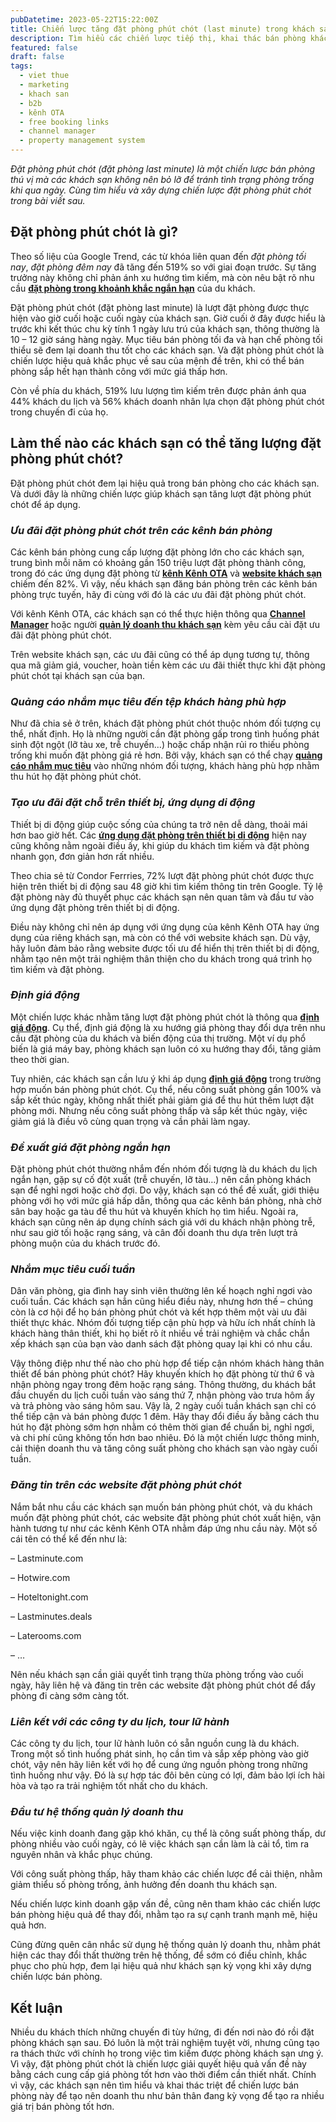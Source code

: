 ```yaml
---
pubDatetime: 2023-05-22T15:22:00Z
title: Chiến lược tăng đặt phòng phút chót (last minute) trong khách sạn
description: Tìm hiểu các chiến lược tiếp thị, khai thác bán phòng khách sạn hiệu quả trong chuỗi bài viết sau của nhavantuonglai để áp dụng và đem lại hiệu quả thiết thực cho giải pháp của bạn.
featured: false
draft: false
tags:
  - viet thue
  - marketing
  - khach san
  - b2b
  - kênh OTA
  - free booking links
  - channel manager
  - property management system
---
```


_Đặt phòng phút chót (đặt phòng last minute) là một chiến lược bán phòng thú vị mà các khách sạn không nên bỏ lỡ để tránh tình trạng phòng trống khi qua ngày. Cùng tìm hiểu và xây dựng chiến lược đặt phòng phút chót trong bài viết sau._

## **Đặt phòng phút chót là gì?**

Theo số liệu của Google Trend, các từ khóa liên quan đến _đặt phòng tối nay_, _đặt phòng đêm nay_ đã tăng đến 519% so với giai đoạn trước. Sự tăng trưởng này không chỉ phản ánh xu hướng tìm kiếm, mà còn nêu bật rõ nhu cầu [**đặt phòng trong khoảnh khắc ngắn hạn**](https://nhavantuonglai.com/posts/nhung-xu-huong-dat-phong-duoc-tiet-lo-trong-khoanh-khac-nguoi-dung-nhin-thay-dat-phong-ngay) của du khách.

Đặt phòng phút chót (đặt phòng last minute) là lượt đặt phòng được thực hiện vào giờ cuối hoặc cuối ngày của khách sạn. Giờ cuối ở đây được hiểu là trước khi kết thúc chu kỳ tính 1 ngày lưu trú của khách sạn, thông thường là 10 – 12 giờ sáng hàng ngày. Mục tiêu bán phòng tối đa và hạn chế phòng tối thiểu sẽ đem lại doanh thu tốt cho các khách sạn. Và đặt phòng phút chót là chiến lược hiệu quả khắc phục về sau của mệnh đề trên, khi có thể bán phòng sắp hết hạn thành công với mức giá thấp hơn.

Còn về phía du khách, 519% lưu lượng tìm kiếm trên được phản ánh qua 44% khách du lịch và 56% khách doanh nhân lựa chọn đặt phòng phút chót trong chuyến đi của họ.

## **Làm thế nào các khách sạn có thể tăng lượng đặt phòng phút chót?**

Đặt phòng phút chót đem lại hiệu quả trong bán phòng cho các khách sạn. Và dưới đây là những chiến lược giúp khách sạn tăng lượt đặt phòng phút chót để áp dụng.

### _**Ưu đãi đặt phòng phút chót trên các kênh bán phòng**_

Các kênh bán phòng cung cấp lượng đặt phòng lớn cho các khách sạn, trung bình mỗi năm có khoảng gần 150 triệu lượt đặt phòng thành công, trong đó các ứng dụng đặt phòng từ [**kênh Kênh OTA**](https://nhavantuonglai.com/posts/cac-kenh-ban-phong-truc-tuyen-quan-trong-nhat-cua-khach-san) và [**website khách sạn**](https://nhavantuonglai.com/posts/website-khach-san-quan-trong) chiếm đến 82%. Vì vậy, nếu khách sạn đăng bán phòng trên các kênh bán phòng trực tuyến, hãy đi cùng với đó là các ưu đãi đặt phòng phút chót.

Với kênh Kênh OTA, các khách sạn có thể thực hiện thông qua [**Channel Manager**](https://nhavantuonglai.com/posts/channel-manager-la-gi-va-cach-dung-channel-manager) hoặc người [**quản lý doanh thu khách sạn**](https://nhavantuonglai.com/posts/tim-hieu-ve-quan-ly-doanh-thu-khach-san-va-nhung-chien-luoc-hay-nhat) kèm yêu cầu cài đặt ưu đãi đặt phòng phút chót.

Trên website khách sạn, các ưu đãi cũng có thể áp dụng tương tự, thông qua mã giảm giá, voucher, hoàn tiền kèm các ưu đãi thiết thực khi đặt phòng phút chót tại khách sạn của bạn.

### _**Quảng cáo nhắm mục tiêu đến tệp khách hàng phù hợp**_

Như đã chia sẻ ở trên, khách đặt phòng phút chót thuộc nhóm đối tượng cụ thể, nhất định. Họ là những người cần đặt phòng gấp trong tình huống phát sinh đột ngột (lỡ tàu xe, trễ chuyến…) hoặc chấp nhận rủi ro thiếu phòng trống khi muốn đặt phòng giá rẻ hơn. Bởi vậy, khách sạn có thể chạy [**quảng cáo nhắm mục tiêu**](https://nhavantuonglai.com/posts/cach-nham-muc-tieu-quang-cao-tren-facebook-den-khach-du-lich-vao-ngay-le) vào những nhóm đối tượng, khách hàng phù hợp nhằm thu hút họ đặt phòng phút chót.

### _**Tạo ưu đãi đặt chỗ trên thiết bị, ứng dụng di động**_

Thiết bị di động giúp cuộc sống của chúng ta trở nên dễ dàng, thoải mái hơn bao giờ hết. Các [**ứng dụng đặt phòng trên thiết bị di động**](https://nhavantuonglai.com/posts/tai-sao-cac-khach-san-nen-day-manh-dat-phong-khach-san-tren-thiet-bi-di-dong) hiện nay cũng không nằm ngoài điều ấy, khi giúp du khách tìm kiếm và đặt phòng nhanh gọn, đơn giản hơn rất nhiều.

Theo chia sẻ từ Condor Ferrries, 72% lượt đặt phòng phút chót được thực hiện trên thiết bị di động sau 48 giờ khi tìm kiếm thông tin trên Google. Tỷ lệ đặt phòng này đủ thuyết phục các khách sạn nên quan tâm và đầu tư vào ứng dụng đặt phòng trên thiết bị di động.

Điều này không chỉ nên áp dụng với ứng dụng của kênh Kênh OTA hay ứng dụng của riêng khách sạn, mà còn có thể với website khách sạn. Dù vậy, hãy luôn đảm bảo rằng website được tối ưu để hiển thị trên thiết bị di động, nhằm tạo nên một trải nghiệm thân thiện cho du khách trong quá trình họ tìm kiếm và đặt phòng.

### _**Định giá động**_

Một chiến lược khác nhằm tăng lượt đặt phòng phút chót là thông qua [**định giá động**](https://nhavantuonglai.com/posts/dinh-gia-dong-va-nhung-chien-luoc-de-toi-da-hoa-doanh-thu-cho-khach-san). Cụ thể, định giá động là xu hướng giá phòng thay đổi dựa trên nhu cầu đặt phòng của du khách và biến động của thị trường. Một ví dụ phổ biến là giá máy bay, phòng khách sạn luôn có xu hướng thay đổi, tăng giảm theo thời gian.

Tuy nhiên, các khách sạn cần lưu ý khi áp dụng [**định giá động**](https://nhavantuonglai.com/posts/dinh-gia-dong-dynamic-pricing-trong-nganh-khach-san-la-gi-va-tai-sao-no-lai-quan-trong) trong trường hợp muốn bán phòng phút chót. Cụ thể, nếu công suất phòng gần 100% và sắp kết thúc ngày, không nhất thiết phải giảm giá để thu hút thêm lượt đặt phòng mới. Nhưng nếu công suất phòng thấp và sắp kết thúc ngày, việc giảm giá là điều vô cùng quan trọng và cần phải làm ngay.

### _**Đề xuất giá đặt phòng ngắn hạn**_

Đặt phòng phút chót thường nhắm đến nhóm đối tượng là du khách du lịch ngắn hạn, gặp sự cố đột xuất (trễ chuyến, lỡ tàu…) nên cần phòng khách sạn để nghỉ ngơi hoặc chờ đợi. Do vậy, khách sạn có thể đề xuất, giới thiệu phòng với họ với mức giá hấp dẫn, thông qua các kênh bán phòng, nhà chờ sân bay hoặc ga tàu để thu hút và khuyến khích họ tìm hiểu. Ngoài ra, khách sạn cũng nên áp dụng chính sách giá với du khách nhận phòng trễ, như sau giờ tối hoặc rạng sáng, và cân đối doanh thu dựa trên lượt trả phòng muộn của du khách trước đó.

### _**Nhắm mục tiêu cuối tuần**_

Dân văn phòng, gia đình hay sinh viên thường lên kế hoạch nghỉ ngơi vào cuối tuần. Các khách sạn hẳn cũng hiểu điều này, nhưng hơn thế – chúng còn là cơ hội để họ bán phòng phút chót và kết hợp thêm một vài ưu đãi thiết thực khác. Nhóm đối tượng tiếp cận phù hợp và hữu ích nhất chính là khách hàng thân thiết, khi họ biết rõ ít nhiều về trải nghiệm và chắc chắn xếp khách sạn của bạn vào danh sách đặt phòng quay lại khi có nhu cầu.

Vậy thông điệp như thế nào cho phù hợp để tiếp cận nhóm khách hàng thân thiết để bán phòng phút chót? Hãy khuyến khích họ đặt phòng từ thứ 6 và nhận phòng ngay trong đêm hoặc rạng sáng. Thông thường, du khách bắt đầu chuyến du lịch cuối tuần vào sáng thứ 7, nhận phòng vào trưa hôm ấy và trả phòng vào sáng hôm sau. Vậy là, 2 ngày cuối tuần khách sạn chỉ có thể tiếp cận và bán phòng được 1 đêm. Hãy thay đổi điều ấy bằng cách thu hút họ đặt phòng sớm hơn nhằm có thêm thời gian để chuẩn bị, nghỉ ngơi, và chi phí cũng không tốn hơn bao nhiêu. Đó là một chiến lược thông minh, cải thiện doanh thu và tăng công suất phòng cho khách sạn vào ngày cuối tuần.

### _**Đăng tin trên các website đặt phòng phút chót**_

Nắm bắt nhu cầu các khách sạn muốn bán phòng phút chót, và du khách muốn đặt phòng phút chót, các website đặt phòng phút chót xuất hiện, vận hành tương tự như các kênh Kênh OTA nhằm đáp ứng nhu cầu này. Một số cái tên có thể kể đến như là:

– Lastminute.com

– Hotwire.com

– Hoteltonight.com

– Lastminutes.deals

– Laterooms.com

– …

Nên nếu khách sạn cần giải quyết tình trạng thừa phòng trống vào cuối ngày, hãy liên hệ và đăng tin trên các website đặt phòng phút chót để đẩy phòng đi càng sớm càng tốt.

### _**Liên kết với các công ty du lịch, tour lữ hành**_

Các công ty du lịch, tour lữ hành luôn có sẵn nguồn cung là du khách. Trong một số tình huống phát sinh, họ cần tìm và sắp xếp phòng vào giờ chót, vậy nên hãy liên kết với họ để cung ứng nguồn phòng trong những tình huống như vậy. Đó là sự hợp tác đôi bên cùng có lợi, đảm bảo lợi ích hài hòa và tạo ra trải nghiệm tốt nhất cho du khách.

### _**Đầu tư hệ thống quản lý doanh thu**_

Nếu việc kinh doanh đang gặp khó khăn, cụ thể là công suất phòng thấp, dư phòng nhiều vào cuối ngày, có lẽ việc khách sạn cần làm là cải tổ, tìm ra nguyên nhân và khắc phục chúng.

Với công suất phòng thấp, hãy tham khảo các chiến lược để cải thiện, nhằm giảm thiểu số phòng trống, ảnh hưởng đến doanh thu khách sạn.

Nếu chiến lược kinh doanh gặp vấn đề, cũng nên tham khảo các chiến lược bán phòng hiệu quả để thay đổi, nhằm tạo ra sự cạnh tranh mạnh mẽ, hiệu quả hơn.

Cũng đừng quên cân nhắc sử dụng hệ thống quản lý doanh thu, nhằm phát hiện các thay đổi thất thường trên hệ thống, để sớm có điều chỉnh, khắc phục cho phù hợp, đem lại hiệu quả như khách sạn kỳ vọng khi xây dựng chiến lược bán phòng.

## **Kết luận**

Nhiều du khách thích những chuyến đi tùy hứng, đi đến nơi nào đó rồi đặt phòng khách sạn sau. Đó luôn là một trải nghiệm tuyệt vời, nhưng cũng tạo ra thách thức với chính họ trong việc tìm kiếm được phòng khách sạn ưng ý. Vì vậy, đặt phòng phút chót là chiến lược giải quyết hiệu quả vấn đề này bằng cách cung cấp giá phòng tốt hơn vào thời điểm cần thiết nhất. Chính vì vậy, các khách sạn nên tìm hiểu và khai thác triệt để chiến lược bán phòng này để tạo nên doanh thu như bản thân đang kỳ vọng để tạo ra nhiều giá trị bán phòng tốt hơn.
